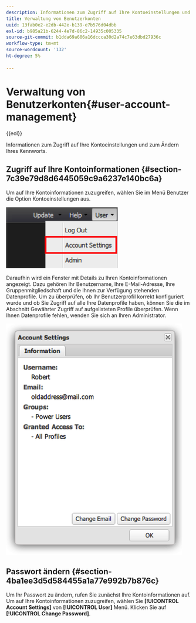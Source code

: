 ```yaml
---
description: Informationen zum Zugriff auf Ihre Kontoeinstellungen und zum Ändern Ihres Kennworts.
title: Verwaltung von Benutzerkonten
uuid: 13fab0e2-e2db-442e-b139-e7b576d04dbb
exl-id: b985a21b-6244-4e7d-86c2-14935c005335
source-git-commit: b1dda69a606a16dccca30d2a74c7e63dbd27936c
workflow-type: tm+mt
source-wordcount: '132'
ht-degree: 5%

---
```


# Verwaltung von Benutzerkonten{#user-account-management}

{{eol}}

Informationen zum Zugriff auf Ihre Kontoeinstellungen und zum Ändern Ihres Kennworts.

## Zugriff auf Ihre Kontoinformationen {#section-7c39e79d8d6445059c9a6237e140bc6a}

Um auf Ihre Kontoinformationen zuzugreifen, wählen Sie im Menü Benutzer die Option Kontoeinstellungen aus.

![](assets/account_settings.png)

Daraufhin wird ein Fenster mit Details zu Ihren Kontoinformationen angezeigt. Dazu gehören Ihr Benutzername, Ihre E-Mail-Adresse, Ihre Gruppenmitgliedschaft und die Ihnen zur Verfügung stehenden Datenprofile. Um zu überprüfen, ob Ihr Benutzerprofil korrekt konfiguriert wurde und ob Sie Zugriff auf alle Ihre Datenprofile haben, können Sie die im Abschnitt Gewährter Zugriff auf aufgelisteten Profile überprüfen. Wenn Ihnen Datenprofile fehlen, wenden Sie sich an Ihren Administrator.

![](assets/account_settings2.png)

## Passwort ändern {#section-4ba1ee3d5d584455a1a77e992b7b876c}

Um Ihr Passwort zu ändern, rufen Sie zunächst Ihre Kontoinformationen auf. Um auf Ihre Kontoinformationen zuzugreifen, wählen Sie **[!UICONTROL Account Settings]** von **[!UICONTROL User]** Menü. Klicken Sie auf **[!UICONTROL Change Password]**.
